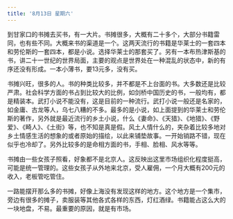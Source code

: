 ```yaml
---
title: '8月13日 星期六'
---
```


到甘家口的书摊去买书，有一大片。书摊很多，大概有二十多个，大部分书籍雷同，也有些不同。大概来书的渠道是一个。这两天流行的书籍是华莱士的一套四本和劳伦斯的一套四本，都是小说。选择华莱士的那套买了。另有一本布热津斯基的书，讲二十一世纪的世界局面，主要的观点是世界处在一种混乱的状态中，新的有序还没有形成。一本小薄书，要13元多，没有买。

书摊兴旺，很多的人。书的种类比较多，并不都是不上台面的书。大多数还是比较严肃。社会科学方面的书占到比较大的比例，如剑桥中国历史的书，一般均有，都是精装本。武打小说不能没有，这是目前的一种流行。武打小说一般还是名家的，如金庸、古龙等人，乌七八糟的不多。最多的是小说，如上面提到的华莱士和劳伦斯的著作，另外就是最近流行的乡土小说，什么《妻命》、《天猎》、《地猎》、《野爱》、《畸人》、《土街》等，也不知是真是假。风土人情什么的，夹杂着比较多地对乡土情感生活的想象的或者原始的描绘，以此来铺垫故事。一开始销路不错，现在似乎也冷却了。另外比较多的是命相方面的书，手相、脸相、风水等等。

书摊由一些女孩子照看，好象都不是北京人。这反映出这里市场组织化程度挺高，可能是统一管理的。这些女孩子从外地来北京，受人雇佣，一个月大概有200元的收入，老板管吃管住。

一路能摆开那么多的书摊，好像上海没有发现这样的地方。这个地方是一个集市，旁边有很多的摊子，卖服装等其他各式各样的东西，灯红酒绿。书籍能占这么大的一块地盘，不易。最重要的原因，就是有市场。

